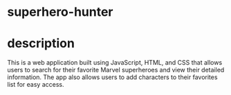 # superhero-hunter

# description
This is a web application built using JavaScript, HTML, and CSS that allows users to search for their favorite Marvel superheroes and view their detailed information. The app also allows users to add characters to their favorites list for easy access.

